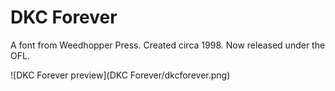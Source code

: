# DKC Forever

A font from Weedhopper Press. Created circa 1998. Now released under the OFL.

![DKC Forever preview](DKC Forever/dkcforever.png)
